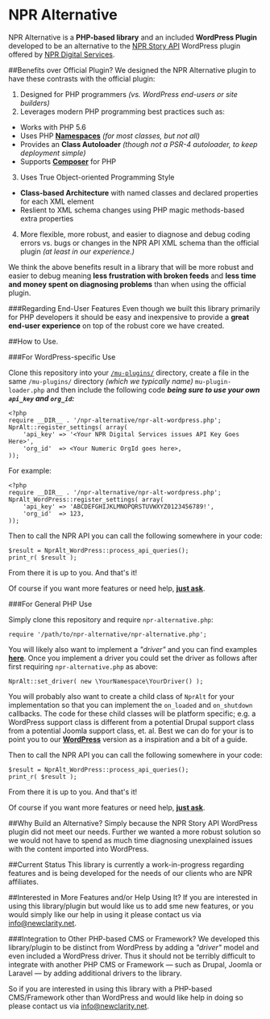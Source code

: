 # NPR Alternative 

NPR Alternative is a **PHP-based library** and an included **WordPress Plugin** developed to be an alternative to the [NPR Story API](https://wordpress.org/plugins/npr-story-api/) WordPress plugin offered by [NPR Digital Services](http://digitalservices.npr.org/).

##Benefits over Official Plugin?
We designed the NPR Alternative plugin to have these contrasts with the official plugin:

1. Designed for PHP programmers _(vs. WordPress end-users or site builders)_ 
2. Leverages modern PHP programming best practices such as:
  - Works with PHP 5.6
  - Uses PHP [**Namespaces**](https://mattstauffer.co/blog/a-brief-introduction-to-php-namespacing) _(for most classes, but not all)_
  - Provides an **Class Autoloader** _(though not a PSR-4 autoloader, to keep deployment simple)_
  - Supports [**Composer**](https://getcomposer.org/) for PHP
3. Uses True Object-oriented Programming Style
  - **Class-based Architecture** with named classes and declared properties for each XML element 
  - Reslient to XML schema changes using PHP magic methods-based extra properties
4. More flexible, more robust, and easier to diagnose and debug coding errors vs. bugs or changes in the NPR API XML schema than the official plugin _(at least in our experience.)_

We think the above benefits result in a library that will be more robust and easier to debug meaning **less frustration with broken feeds** and **less time and money spent on diagnosing problems** than when using the official plugin.

###Regarding End-User Features
Even though we built this library primarily for PHP developers it should be easy and inexpensive to provide a **great end-user experience** on top of the robust core we have created.

##How to Use.

###For WordPress-specific Use

Clone this repository into your [`/mu-plugins/`](https://premium.wpmudev.org/manuals/wpmu-manual-2/using-mu-plugins/) directory, create a file in the same `/mu-plugins/` directory _(which we typically name)_ `mu-plugin-loader.php` and then include the following code _**being sure to use your own `api_key` and `org_id`:**_


    <?php 
    require __DIR__ . '/npr-alternative/npr-alt-wordpress.php';
    NprAlt::register_settings( array(
        'api_key' => '<Your NPR Digital Services issues API Key Goes Here>',
        'org_id'  => <Your Numeric OrgId goes here>,
    ));

For example:
   
    <?php 
    require __DIR__ . '/npr-alternative/npr-alt-wordpress.php';
    NprAlt_WordPress::register_settings( array(
        'api_key' => 'ABCDEFGHIJKLMNOPQRSTUVWXYZ0123456789!',
        'org_id'  => 123,
    ));

Then to call the NPR API you can call the following somewhere in your code:
	
	$result = NprAlt_WordPress::process_api_queries();
	print_r( $result );
	
From there it is up to you. And that's it!

Of course if you want more features or need help, [**just ask**](#need-help).

###For General PHP Use

Simply clone this repository and require `npr-alternative.php`:

    require '/path/to/npr-alternative/npr-alternative.php';
    
You will likely also want to implement a _"driver"_ and you can find examples [**here**](https://github.com/newclarity/npr-alternative/tree/master/includes/Drivers).  Once you implement a driver you could set the driver as follows after first requiring `npr-alternative.php` as above:

    NprAlt::set_driver( new \YourNamespace\YourDriver() );

You will probably also want to create a child class of `NprAlt` for your implementation so that you can implement the `on_loaded` and `on_shutdown` callbacks. The code for these child classes will be platform specific; e.g. a WordPress support class is different from a potential Drupal support class from a potential Joomla support class, et. al.  Best we can do for your is to point you to our [**WordPress**](https://github.com/newclarity/npr-alternative/blob/master/includes/Drivers/WordPress.php) version as a inspiration and a bit of a guide.

Then to call the NPR API you can call the following somewhere in your code:
	
	$result = NprAlt_WordPress::process_api_queries();
	print_r( $result );
	
From there it is up to you. And that's it!

Of course if you want more features or need help, [**just ask**](#need-help).

##Why Build an Alternative?
Simply because the NPR Story API WordPress plugin did not meet our needs. Further we wanted a more robust solution so we would not have to spend as much time diagnosing unexplained issues with the content imported into WordPress.

##Current Status
This library is currently a work-in-progress regarding features and is being developed for the needs of our clients who are NPR affiliates.  

<a id="need-help"></a>
##Interested in More Features and/or Help Using It?
If you are interested in using this library/plugin but would like us to add sme new features, or you would simply like our help in using it please contact us via [info@newclarity.net](mailto:info@newclarity.net).

###Integration to Other PHP-based CMS or Framework?
We developed this library/plugin to be distinct from WordPress by adding a _"driver"_ model and even included a WordPress driver. Thus it should not be terribly difficult to integrate with another PHP CMS or Framework &mdash; such as Drupal, Joomla or Laravel  &mdash; by adding additional drivers to the library.

So if you are interested in using this library with a PHP-based CMS/Framework other than WordPress and would like help in doing so please contact us via [info@newclarity.net](mailto:info@newclarity.net).  


